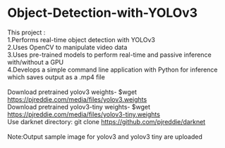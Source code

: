 # Object-Detection-with-YOLOv3
This project : <br />
1.Performs real-time object detection with YOLOv3  <br />
2.Uses OpenCV to manipulate video data <br />
3.Uses pre-trained models to perform real-time and passive inference with/without a GPU <br />
4.Develops a simple command line application with Python for inference  which saves output as a .mp4 file <br />
<br />
Download pretrained yolov3 weights- $wget https://pjreddie.com/media/files/yolov3.weights  <br />
Download pretrained yolov3-tiny weights- $wget https://pjreddie.com/media/files/yolov3-tiny.weights <br />
Use darknet directory: git clone https://github.com/pjreddie/darknet<br />
<br />
Note:Output sample image for yolov3 and yolov3 tiny are uploaded <br />
